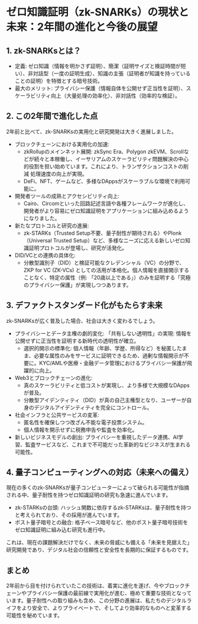 # ゼロ知識証明（zk-SNARKs）の現状と未来：2年間の進化と今後の展望

## 1. zk-SNARKsとは？
- 定義: ゼロ知識（情報を明かさず証明）、簡潔（証明サイズと検証時間が短い）、非対話型（一度の証明生成）、知識の主張（証明者が知識を持っていることの証明）を特徴とする暗号技術。
- 最大のメリット: プライバシー保護（情報自体を公開せず正当性を証明）、スケーラビリティ向上（大量処理の効率化）、非対話性（効率的な検証）。

## 2. この2年間で進化した点
2年前と比べて、zk-SNARKsの実用化と研究開発は大きく進展しました。

- ブロックチェーンにおける実用化の加速:
  - zkRollupのメインネット展開: zkSync Era、Polygon zkEVM、Scrollなどが続々と本稼働し、イーサリアムのスケーラビリティ問題解決の中心的役割を担い始めています。これにより、トランザクションコストの削減 処理速度の向上が実現。
  - DeFi、NFT、ゲームなど、多様なDAppsがスケーラブルな環境で利用可能に。
- 開発者ツールの成熟とアクセシビリティ向上:
  - Cairo、Circomといった回路記述言語や各種フレームワークが進化し、開発者がより容易にゼロ知識証明をアプリケーションに組み込めるようになりました。
- 新たなプロトコルと研究の進展:
  - zk-STARKs（Trusted Setup不要、量子耐性が期待される）やPlonk（Universal Trusted Setup）など、多様なニーズに応える新しいゼロ知識証明プロトコルが登場し、研究が活発化。
- DID/VCとの連携の具体化:
  - 分散型識別子（DID）と検証可能なクレデンシャル（VC）の分野で、ZKP for VC (ZK-VCs) としての活用が本格化。個人情報を直接開示することなく、特定の属性（例: 「20歳以上である」）のみを証明する「究極のプライバシー保護」が実現しつつあります。

## 3. デファクトスタンダード化がもたらす未来
zk-SNARKsが広く普及した場合、社会は大きく変わるでしょう。

- プライバシーとデータ主権の劇的変化:
「共有しない透明性」の実現: 情報を公開せずに正当性を証明する新時代の透明性が確立。
  - 選択的開示の標準化: 個人情報（年齢、学歴、所得など）を秘匿したまま、必要な属性のみをサービスに証明できるため、過剰な情報開示が不要に。KYC/AMLや医療・金融データ管理におけるプライバシー保護が飛躍的に向上。
- Web3とブロックチェーンの進化:
  - 真のスケーラビリティと低コストが実現し、より多様で大規模なDAppsが普及。
  - 分散型アイデンティティ（DID）が真の自己主権型となり、ユーザーが自身のデジタルアイデンティティを完全にコントロール。
- 社会インフラと公共サービスの変革:
  - 匿名性を確保しつつ改ざん不能な電子投票システム。
  - 個人情報を開示せずに税務申告や監査を効率化。
- 新しいビジネスモデルの創出: プライバシーを重視したデータ連携、AI学習、監査サービスなど、これまで不可能だった革新的なビジネスが生まれる可能性。

## 4. 量子コンピューティングへの対応（未来への備え）
現在の多くのzk-SNARKsが量子コンピューターによって破られる可能性が指摘される中、量子耐性を持つゼロ知識証明の研究も急速に進んでいます。

- zk-STARKsの台頭: ハッシュ関数に依存するzk-STARKsは、量子耐性を持つと考えられており、その採用が進んでいます。
- ポスト量子暗号との融合: 格子ベース暗号など、他のポスト量子暗号技術をゼロ知識証明に組み込む研究も進行中。

これは、現在の課題解決だけでなく、未来の脅威にも備える「未来を見据えた」研究開発であり、デジタル社会の信頼性と安全性を長期的に保証するものです。

## まとめ
2年前から目を付けられていたこの技術は、着実に進化を遂げ、今やブロックチェーンやプライバシー保護の最前線で実用化が進む、極めて重要な技術となっています。量子耐性への取り組みも含め、この分野の進展は、私たちのデジタルライフをより安全で、よりプライベートで、そしてより効率的なものへと変革する可能性を秘めています。